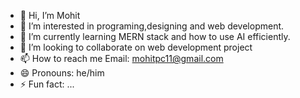 - 👋 Hi, I’m Mohit
- 👀 I’m interested in programing,designing and web development.
- 🌱 I’m currently learning MERN stack and how to use AI efficiently.
- 💞️ I’m looking to collaborate on web development project
- 📫 How to reach me Email: mohitpc11@gmail.com
- 😄 Pronouns: he/him
- ⚡ Fun fact: ...

<!---
MOHIT-GITHUB-18/MOHIT-GITHUB-18 is a ✨ special ✨ repository because its `README.md` (this file) appears on your GitHub profile.
You can click the Preview link to take a look at your changes.
--->
